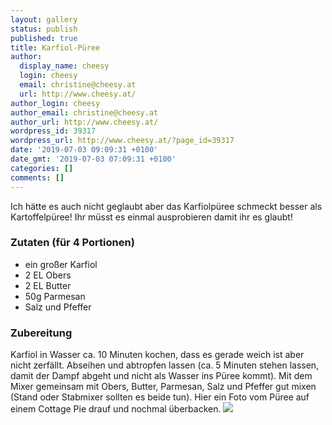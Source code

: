 ```yaml
---
layout: gallery
status: publish
published: true
title: Karfiol-Püree
author:
  display_name: cheesy
  login: cheesy
  email: christine@cheesy.at
  url: http://www.cheesy.at/
author_login: cheesy
author_email: christine@cheesy.at
author_url: http://www.cheesy.at/
wordpress_id: 39317
wordpress_url: http://www.cheesy.at/?page_id=39317
date: '2019-07-03 09:09:31 +0100'
date_gmt: '2019-07-03 07:09:31 +0100'
categories: []
comments: []
---
```

Ich hätte es auch nicht geglaubt aber das Karfiolpüree schmeckt besser als Kartoffelpüree! Ihr müsst es einmal ausprobieren damit ihr es glaubt!
### Zutaten (für 4 Portionen)
- ein großer Karfiol
- 2 EL Obers
- 2 EL Butter
- 50g Parmesan
- Salz und Pfeffer
### Zubereitung
Karfiol in Wasser ca. 10 Minuten kochen, dass es gerade weich ist aber nicht zerfällt. Abseihen und abtropfen lassen (ca. 5 Minuten stehen lassen, damit der Dampf abgeht und nicht als Wasser ins Püree kommt).
Mit dem Mixer gemeinsam mit Obers, Butter, Parmesan, Salz und Pfeffer gut mixen (Stand oder Stabmixer sollten es beide tun).
Hier ein Foto vom Püree auf einem Cottage Pie drauf und nochmal überbacken.
![](http://www.cheesy.at/wp-content/uploads/OurPath-16.jpg)
